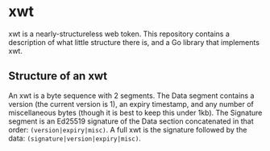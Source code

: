 # xwt

xwt is a nearly-structureless web token. This repository contains a description of what little structure there is, and a Go library that implements xwt.

## Structure of an xwt

An xwt is a byte sequence with 2 segments. The Data segment contains a version (the current version is 1), an expiry timestamp, and any number of miscellaneous bytes (though it is best to keep this under 1kb). The Signature segment is an Ed25519 signature of the Data section concatenated in that order: `(version|expiry|misc)`. A full xwt is the signature followed by the data: `(signature|version|expiry|misc)`.